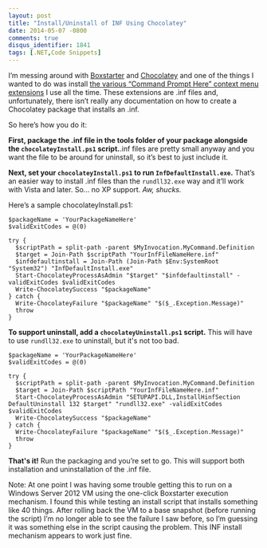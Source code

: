 ```yaml
---
layout: post
title: "Install/Uninstall of INF Using Chocolatey"
date: 2014-05-07 -0800
comments: true
disqus_identifier: 1841
tags: [.NET,Code Snippets]
---
```

I’m messing around with [Boxstarter](http://boxstarter.org/) and
[Chocolatey](http://chocolatey.org/) and one of the things I wanted to
do was install [the various “Command Prompt Here” context menu
extensions](http://app.paraesthesia.com/CommandPromptHere/) I use all the time. These
extensions are .inf files and, unfortunately, there isn’t really any
documentation on how to create a Chocolatey package that installs an
.inf.

So here’s how you do it:

**First, package the .inf file in the tools folder of your package
alongside the `chocolateyInstall.ps1` script.**.inf files are pretty
small anyway and you want the file to be around for uninstall, so it’s
best to just include it.

**Next, set your `chocolateyInstall.ps1` to run
`InfDefaultInstall.exe`.** That’s an easier way to install .inf files
than the `rundll32.exe` way and it’ll work with Vista and later. So… no
XP support. *Aw, shucks.*

Here’s a sample chocolateyInstall.ps1:

    $packageName = 'YourPackageNameHere'
    $validExitCodes = @(0)

    try {
      $scriptPath = split-path -parent $MyInvocation.MyCommand.Definition
      $target = Join-Path $scriptPath "YourInfFileNameHere.inf"
      $infdefaultinstall = Join-Path (Join-Path $Env:SystemRoot "System32") "InfDefaultInstall.exe"
      Start-ChocolateyProcessAsAdmin "$target" "$infdefaultinstall" -validExitCodes $validExitCodes
      Write-ChocolateySuccess "$packageName"
    } catch {
      Write-ChocolateyFailure "$packageName" "$($_.Exception.Message)"
      throw
    }

**To support uninstall, add a `chocolateyUninstall.ps1` script.** This
will have to use `rundll32.exe` to uninstall, but it's not too bad.

    $packageName = 'YourPackageNameHere'
    $validExitCodes = @(0)

    try {
      $scriptPath = split-path -parent $MyInvocation.MyCommand.Definition
      $target = Join-Path $scriptPath "YourInfFileNameHere.inf"
      Start-ChocolateyProcessAsAdmin "SETUPAPI.DLL,InstallHinfSection DefaultUninstall 132 $target" "rundll32.exe" -validExitCodes $validExitCodes
      Write-ChocolateySuccess "$packageName"
    } catch {
      Write-ChocolateyFailure "$packageName" "$($_.Exception.Message)"
      throw
    }

**That's it!** Run the packaging and you’re set to go. This will support
both installation and uninstallation of the .inf file.

Note: At one point I was having some trouble getting this to run on a
Windows Server 2012 VM using the one-click Boxstarter execution
mechanism. I found this while testing an install script that installs
something like 40 things. After rolling back the VM to a base snapshot
(before running the script) I’m no longer able to see the failure I saw
before, so I’m guessing it was something else in the script causing the
problem. This INF install mechanism appears to work just fine.


